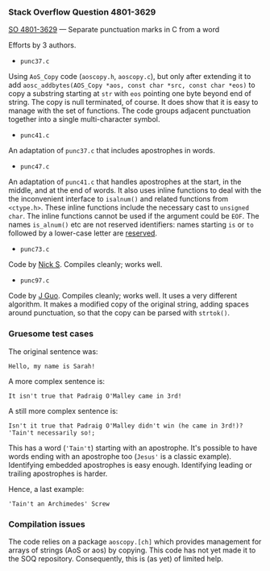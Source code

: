 ### Stack Overflow Question 4801-3629

[SO 4801-3629](https://stackoverflow.com/q/48013629) &mdash;
Separate punctuation marks in C from a word

Efforts by 3 authors.

* `punc37.c`

Using `AoS_Copy` code (`aoscopy.h`, `aoscopy.c`), but only after
extending it to add `aosc_addbytes(AOS_Copy *aos, const char *src, const
char *eos)` to copy a substring starting at `str` with `eos` pointing
one byte beyond end of string.
The copy is null terminated, of course.
It does show that it is easy to manage with the set of functions.
The code groups adjacent punctuation together into a single
multi-character symbol.

* `punc41.c`

An adaptation of `punc37.c` that includes apostrophes in words.

* `punc47.c`

An adaptation of `punc41.c` that handles apostrophes at the start, in
the middle, and at the end of words.  It also uses inline functions to
deal with the the inconvenient interface to `isalnum()` and related
functions from `<ctype.h>`.  These inline functions include the
necessary cast to `unsigned char`.  The inline functions cannot be used
if the argument could be `EOF`.  The names `is_alnum()` etc are not
reserved identifiers: names starting `is` or `to` followed by a
lower-case letter are
[reserved](http://port70.net/~nsz/c/c11/n1570.html#7.31.2).

* `punc73.c`

Code by [Nick S](https://stackoverflow.com/users/8209813/nick-s).
Compiles cleanly; works well.

* `punc97.c`

Code by [J Guo](https://stackoverflow.com/users/8777237/j-guo).
Compiles cleanly; works well.
It uses a very different algorithm.
It makes a modified copy of the original string, adding spaces around
punctuation, so that the copy can be parsed with `strtok()`.

### Gruesome test cases

The original sentence was:

    Hello, my name is Sarah!

A more complex sentence is:

    It isn't true that Padraig O'Malley came in 3rd!

A still more complex sentence is:

    Isn't it true that Padraig O'Malley didn't win (he came in 3rd!)? 'Tain't necessarily so!;

This has a word (`'Tain't`) starting with an apostrophe.
It's possible to have words ending with an apostrophe too (`Jesus'` is a
classic example).
Identifying embedded apostrophes is easy enough.
Identifying leading or trailing apostrophes is harder.

Hence, a last example:

    'Tain't an Archimedes' Screw

### Compilation issues

The code relies on a package `aoscopy.[ch]` which provides management
for arrays of strings (AoS or aos) by copying.
This code has not yet made it to the SOQ repository.
Consequently, this is (as yet) of limited help.

